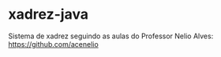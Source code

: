 # xadrez-java

Sistema de xadrez seguindo as aulas do Professor Nelio Alves: https://github.com/acenelio
